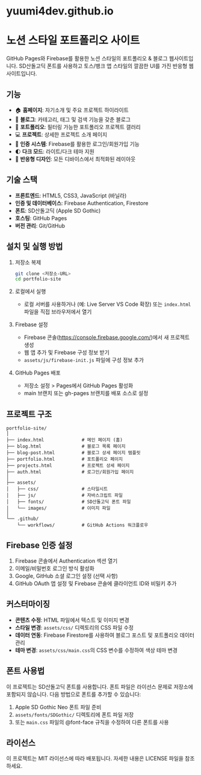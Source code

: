 # yuumi4dev.github.io

# 노션 스타일 포트폴리오 사이트

GitHub Pages와 Firebase를 활용한 노션 스타일의 포트폴리오 & 블로그 웹사이트입니다. SD산돌고딕 폰트를 사용하고 토스/뱅크 앱 스타일의 깔끔한 UI를 가진 반응형 웹사이트입니다.

## 기능

- 🏠 **홈페이지**: 자기소개 및 주요 프로젝트 하이라이트
- 📝 **블로그**: 카테고리, 태그 및 검색 기능을 갖춘 블로그
- 🎨 **포트폴리오**: 필터링 가능한 포트폴리오 프로젝트 갤러리
- 💻 **프로젝트**: 상세한 프로젝트 소개 페이지
- 🔐 **인증 시스템**: Firebase를 활용한 로그인/회원가입 기능
- 🌓 **다크 모드**: 라이트/다크 테마 지원
- 📱 **반응형 디자인**: 모든 디바이스에서 최적화된 레이아웃

## 기술 스택

- **프론트엔드**: HTML5, CSS3, JavaScript (바닐라)
- **인증 및 데이터베이스**: Firebase Authentication, Firestore
- **폰트**: SD산돌고딕 (Apple SD Gothic)
- **호스팅**: GitHub Pages
- **버전 관리**: Git/GitHub

## 설치 및 실행 방법

1. 저장소 복제
   ```bash
   git clone <저장소-URL>
   cd portfolio-site
   ```

2. 로컬에서 실행
   - 로컬 서버를 사용하거나 (예: Live Server VS Code 확장) 또는 `index.html` 파일을 직접 브라우저에서 열기

3. Firebase 설정
   - Firebase 콘솔(https://console.firebase.google.com/)에서 새 프로젝트 생성
   - 웹 앱 추가 및 Firebase 구성 정보 받기
   - `assets/js/firebase-init.js` 파일에 구성 정보 추가

4. GitHub Pages 배포
   - 저장소 설정 > Pages에서 GitHub Pages 활성화
   - main 브랜치 또는 gh-pages 브랜치를 배포 소스로 설정

## 프로젝트 구조

```
portfolio-site/
│
├── index.html              # 메인 페이지 (홈)
├── blog.html               # 블로그 목록 페이지
├── blog-post.html          # 블로그 상세 페이지 템플릿
├── portfolio.html          # 포트폴리오 페이지
├── projects.html           # 프로젝트 상세 페이지
├── auth.html               # 로그인/회원가입 페이지
│
├── assets/
│   ├── css/                # 스타일시트
│   ├── js/                 # 자바스크립트 파일
│   ├── fonts/              # SD산돌고딕 폰트 파일
│   └── images/             # 이미지 파일
│
└── .github/
    └── workflows/          # GitHub Actions 워크플로우
```

## Firebase 인증 설정

1. Firebase 콘솔에서 Authentication 섹션 열기
2. 이메일/비밀번호 로그인 방식 활성화
3. Google, GitHub 소셜 로그인 설정 (선택 사항)
4. GitHub OAuth 앱 설정 및 Firebase 콘솔에 클라이언트 ID와 비밀키 추가

## 커스터마이징

- **콘텐츠 수정**: HTML 파일에서 텍스트 및 이미지 변경
- **스타일 변경**: `assets/css/` 디렉토리의 CSS 파일 수정
- **데이터 연동**: Firebase Firestore를 사용하여 블로그 포스트 및 포트폴리오 데이터 관리
- **테마 변경**: `assets/css/main.css`의 CSS 변수를 수정하여 색상 테마 변경

## 폰트 사용법

이 프로젝트는 SD산돌고딕 폰트를 사용합니다. 폰트 파일은 라이선스 문제로 저장소에 포함되지 않습니다. 다음 방법으로 폰트를 추가할 수 있습니다:

1. Apple SD Gothic Neo 폰트 파일 준비
2. `assets/fonts/SDGothic/` 디렉토리에 폰트 파일 저장
3. 또는 `main.css` 파일의 @font-face 규칙을 수정하여 다른 폰트를 사용

## 라이선스

이 프로젝트는 MIT 라이선스에 따라 배포됩니다. 자세한 내용은 LICENSE 파일을 참조하세요.